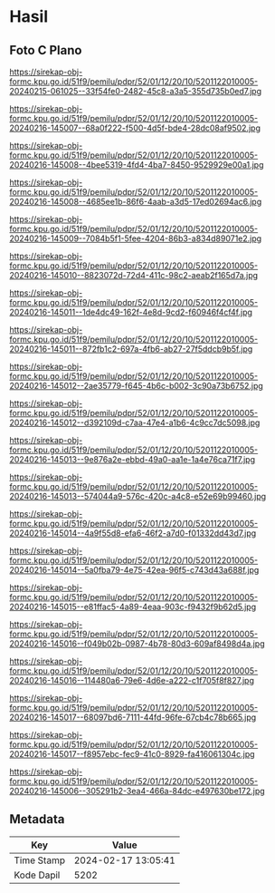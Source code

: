 # Hasil

## Foto C Plano

https://sirekap-obj-formc.kpu.go.id/51f9/pemilu/pdpr/52/01/12/20/10/5201122010005-20240215-061025--33f54fe0-2482-45c8-a3a5-355d735b0ed7.jpg

https://sirekap-obj-formc.kpu.go.id/51f9/pemilu/pdpr/52/01/12/20/10/5201122010005-20240216-145007--68a0f222-f500-4d5f-bde4-28dc08af9502.jpg

https://sirekap-obj-formc.kpu.go.id/51f9/pemilu/pdpr/52/01/12/20/10/5201122010005-20240216-145008--4bee5319-4fd4-4ba7-8450-9529929e00a1.jpg

https://sirekap-obj-formc.kpu.go.id/51f9/pemilu/pdpr/52/01/12/20/10/5201122010005-20240216-145008--4685ee1b-86f6-4aab-a3d5-17ed02694ac6.jpg

https://sirekap-obj-formc.kpu.go.id/51f9/pemilu/pdpr/52/01/12/20/10/5201122010005-20240216-145009--7084b5f1-5fee-4204-86b3-a834d89071e2.jpg

https://sirekap-obj-formc.kpu.go.id/51f9/pemilu/pdpr/52/01/12/20/10/5201122010005-20240216-145010--8823072d-72d4-411c-98c2-aeab2f165d7a.jpg

https://sirekap-obj-formc.kpu.go.id/51f9/pemilu/pdpr/52/01/12/20/10/5201122010005-20240216-145011--1de4dc49-162f-4e8d-9cd2-f60946f4cf4f.jpg

https://sirekap-obj-formc.kpu.go.id/51f9/pemilu/pdpr/52/01/12/20/10/5201122010005-20240216-145011--872fb1c2-697a-4fb6-ab27-27f5ddcb9b5f.jpg

https://sirekap-obj-formc.kpu.go.id/51f9/pemilu/pdpr/52/01/12/20/10/5201122010005-20240216-145012--2ae35779-f645-4b6c-b002-3c90a73b6752.jpg

https://sirekap-obj-formc.kpu.go.id/51f9/pemilu/pdpr/52/01/12/20/10/5201122010005-20240216-145012--d392109d-c7aa-47e4-a1b6-4c9cc7dc5098.jpg

https://sirekap-obj-formc.kpu.go.id/51f9/pemilu/pdpr/52/01/12/20/10/5201122010005-20240216-145013--9e876a2e-ebbd-49a0-aa1e-1a4e76ca71f7.jpg

https://sirekap-obj-formc.kpu.go.id/51f9/pemilu/pdpr/52/01/12/20/10/5201122010005-20240216-145013--574044a9-576c-420c-a4c8-e52e69b99460.jpg

https://sirekap-obj-formc.kpu.go.id/51f9/pemilu/pdpr/52/01/12/20/10/5201122010005-20240216-145014--4a9f55d8-efa6-46f2-a7d0-f01332dd43d7.jpg

https://sirekap-obj-formc.kpu.go.id/51f9/pemilu/pdpr/52/01/12/20/10/5201122010005-20240216-145014--5a0fba79-4e75-42ea-96f5-c743d43a688f.jpg

https://sirekap-obj-formc.kpu.go.id/51f9/pemilu/pdpr/52/01/12/20/10/5201122010005-20240216-145015--e81ffac5-4a89-4eaa-903c-f9432f9b62d5.jpg

https://sirekap-obj-formc.kpu.go.id/51f9/pemilu/pdpr/52/01/12/20/10/5201122010005-20240216-145016--f049b02b-0987-4b78-80d3-609af8498d4a.jpg

https://sirekap-obj-formc.kpu.go.id/51f9/pemilu/pdpr/52/01/12/20/10/5201122010005-20240216-145016--114480a6-79e6-4d6e-a222-c1f705f8f827.jpg

https://sirekap-obj-formc.kpu.go.id/51f9/pemilu/pdpr/52/01/12/20/10/5201122010005-20240216-145017--68097bd6-7111-44fd-96fe-67cb4c78b665.jpg

https://sirekap-obj-formc.kpu.go.id/51f9/pemilu/pdpr/52/01/12/20/10/5201122010005-20240216-145017--f8957ebc-fec9-41c0-8929-fa416061304c.jpg

https://sirekap-obj-formc.kpu.go.id/51f9/pemilu/pdpr/52/01/12/20/10/5201122010005-20240216-145006--305291b2-3ea4-466a-84dc-e497630be172.jpg


## Metadata

| Key        | Value               |
| ---------- | ------------------- |
| Time Stamp | 2024-02-17 13:05:41 |
| Kode Dapil | 5202                |



